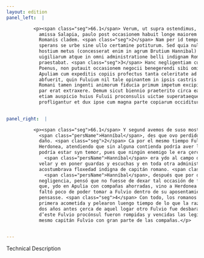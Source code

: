 ```yaml
---
layout: edition
panel_left:  |

          <p><span class="seg">66.1</span> Verum, ut supra ostendimus, Hannibal,
            amissa Salapia, paulo post occasionem habuit longe maiorem quam accaeperat reddendi
            Romanis cladem. <span class="seg">2</span> Nam per id tempus Fuluius proconsul apud Herdoneam sedebat,
            sperans se urbe sine ullo certamine potiturum. Sed quia nullus in propinquo esset
            hostium metus (concesserat enim in agrum Brutium Hannibal) negligenter obibat munera
            uigiliarum atque in omni administratione belli indignam Romano duci segniciem
            praestabat. <span class="seg">3</span> Hanc negligentiam cum per occultos exploratores cognouisset
            Poenus, non putauit occasionem negocii benegerendi sibi omittendam esse. Itaque in
            Apuliam cum expeditis copiis profectus tanta celeritate ad Herdoneam uenit, ut parum
            abfuerit, quin Fuluium nil tale opinantem in ipsis castris opprimeret. <span class="seg">4</span>
            Romani tamen ingenti animorum fiducia primum impetum excipientes, pugnam diutius 30 quam
            par erat extraxere. Demum sicut biennio praeterito circa ea loca duce alio Fuluio, sic
            etiam auspicio huius Fuluii proconsulis uictae superataeque Romanae legiones
            profligantur et dux ipse cum magna parte copiarum occiditur.</p>
        

panel_right:  |

          <p><span class="seg">66.1</span> Y segund avemos de suso mostrado,
            <span class="persName">Hanníbal</span>, des que ovo perdido a Salapia, poco <a href="../public/images/1491/176v.png" target="new"><img src="../public/images/1491/1491.jpg"/></a>[176v,b] después ovo de fallar occasión cómo los romanos reçebiessen otro muy maior
            daño. <span class="seg">2</span> Ca por el mesmo tiempo Fulvio procónsul estava aposentado çerca de
            Herdonea, atendiendo que sin alguna contienda podría aver la çibdad, mas sentiendo que
            podría estar syn temor, pues que ningún enemigo le era çercano (porque
              <span class="persName">Hanníbal</span> era ydo al campo de Abruço), era negligente en fazer
            velar y en poner guardas y escuchas y en toda otra administraçión de la guerra y
            acostumbrava floxedad indigna de capitán romano. <span class="seg">3</span> Y
              <span class="persName">Hanníbal</span>, después que por occultas espías conosçió esta
            negligencia, pensó que no fuesse de dexar tal occasión de fazer bien el negoçio. Assí
            que, ydo en Apulia con compañas ahorradas, vino a Herdonea con tanta presteza, que le
            faltó poco de poder tomar a Fulvio dentro de su aposentamiento syn que en cosa d’esto
            pensasse. <span class="seg">4</span> Con todo, los romanos con grand fiuza de ánimos reçibieron la
            primera acometida y pelearon luengo tiempo de lo que la razón quería; al fin, segund que
            dos años antes çerca de aquel logar otro Fulvio fue desbaratado, assí aun por desdicha
            d’este Fulvio procónsul fueron rompidas y vencidas las legiones romanas y muerto el
            mesmo capitán Fulvio con gran parte de las compañas.</p>
        

---
```


Technical Description 